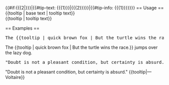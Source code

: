 <includeonly>{{#if:{{{2|}}}|{{#tip-text: {{{1}}}|{{{2}}}}}|{{#tip-info: {{{1}}}}}}}</includeonly><noinclude>
== Usage ==
<nowiki>{{tooltip | base text | tooltip text}}</nowiki>
<br><nowiki>{{tooltip | tooltip text}}</nowiki>

== Examples ==
<pre>
The {{tooltip | quick brown fox | But the turtle wins the race.}} jumps over the lazy dog.
</pre>
The {{tooltip | quick brown fox | But the turtle wins the race.}} jumps over the lazy dog.

<pre>
"Doubt is not a pleasant condition, but certainty is absurd." {{tooltip|—Voltaire}}
</pre>
"Doubt is not a pleasant condition, but certainty is absurd." {{tooltip|—Voltaire}}
</noinclude>
